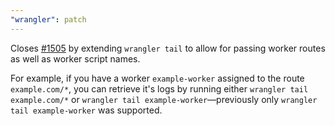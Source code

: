 ```yaml
---
"wrangler": patch
---
```


Closes [#1505](https://github.com/cloudflare/wrangler2/issues/1505) by extending `wrangler tail` to allow for passing worker routes as well as worker script names.

For example, if you have a worker `example-worker` assigned to the route `example.com/*`, you can retrieve it's logs by running either `wrangler tail example.com/*` or `wrangler tail example-worker`—previously only `wrangler tail example-worker` was supported.
